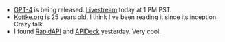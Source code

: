 * [GPT-4](https://openai.com/research/gpt-4) is being released. [Livestream](https://www.youtube.com/live/outcGtbnMuQ?feature=share) today at 1 PM PST.
* [Kottke.org](https://kotke.org) is 25 years old. I think I've been reading it since its inception. Crazy talk.
* I found [RapidAPI](https://rapidapi.com/) and [APIDeck](https://www.apideck.com/) yesterday. Very cool.
